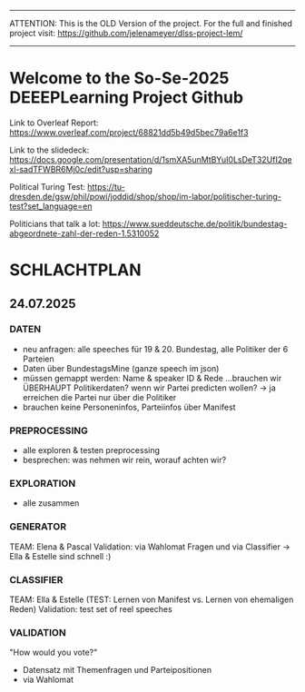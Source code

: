 ***

ATTENTION: This is the OLD Version of the project. For the full and finished project visit: https://github.com/jelenameyer/dlss-project-lem/

***
# Welcome to the So-Se-2025 DEEEPLearning Project Github

Link to Overleaf Report: https://www.overleaf.com/project/68821dd5b49d5bec79a6e1f3

Link to the slidedeck: https://docs.google.com/presentation/d/1smXA5unMtBYuI0LsDeT32UfI2qexl-sadTFWBR6Mj0c/edit?usp=sharing

Political Turing Test: https://tu-dresden.de/gsw/phil/powi/joddid/shop/shop/im-labor/politischer-turing-test?set_language=en

Politicians that talk a lot: https://www.sueddeutsche.de/politik/bundestag-abgeordnete-zahl-der-reden-1.5310052

# SCHLACHTPLAN

## 24.07.2025

### DATEN
- neu anfragen: alle speeches für 19 & 20. Bundestag, alle Politiker der 6 Parteien
-  Daten über BundestagsMine (ganze speech im json)
  - müssen gemappt werden: Name & speaker ID & Rede
...brauchen wir ÜBERHAUPT Politikerdaten? wenn wir Partei predicten wollen? -> ja erreichen die Partei nur über die Politiker
- brauchen keine Personeninfos, Parteiinfos über Manifest

### PREPROCESSING
- alle exploren & testen preprocessing
- besprechen: was nehmen wir rein, worauf achten wir?

### EXPLORATION
- alle zusammen

### GENERATOR
TEAM: Elena & Pascal
Validation: via Wahlomat Fragen
und via Classifier -> Ella & Estelle sind schnell :)

### CLASSIFIER
TEAM: Ella & Estelle
(TEST: Lernen von Manifest vs. Lernen von ehemaligen Reden)
Validation: test set of reel speeches


### VALIDATION
"How would you vote?"
- Datensatz mit Themenfragen und Parteipositionen
- via Wahlomat


